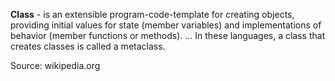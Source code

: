 **Class** - is an extensible program-code-template for creating objects, providing initial values for state (member variables) and implementations of behavior (member functions or 
methods). ... In these languages, a class that creates classes is called a metaclass.

Source: wikipedia.org